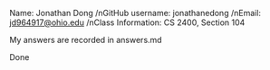 Name: Jonathan Dong 
/nGitHub username: jonathanedong
/nEmail: jd964917@ohio.edu
/nClass Information: CS 2400, Section 104

My answers are recorded in answers.md

Done
